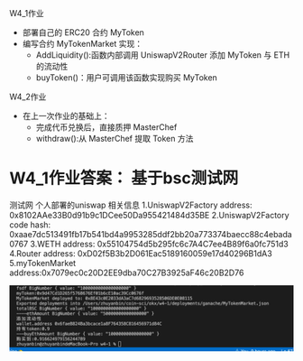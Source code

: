 W4_1作业
* 部署自己的 ERC20 合约 MyToken
* 编写合约 MyTokenMarket 实现：
   * AddLiquidity():函数内部调用 UniswapV2Router 添加 MyToken 与 ETH 的流动性
   * buyToken()：用户可调用该函数实现购买 MyToken

W4_2作业
* 在上一次作业的基础上：
   * 完成代币兑换后，直接质押 MasterChef
   * withdraw():从 MasterChef 提取 Token 方法


W4_1作业答案：
基于bsc测试网
================================================================
测试网 个人部署的uniswap 相关信息
1.UniswapV2Factory address:   0x8102AAe33B0d91b9c1DCee50Da955421484d35BE
2.UniswapV2Factory code hash:  0xaae7dc513491fb17b541bd4a9953285ddf2bb20a773374baecc88c4ebada0767
3.WETH address:  0x55104754d5b295fc6c7A4C7ee4B89f6a0fc751d3
4.Router address:  0xD02f5B3b2D061Eac5189160059e17d40296B1dA3
5.myTokenMarket address:0x7079ec0c20D2EE9dba70C27B3925aF46c20B2D76

<!-- bsc测试网添加流动性未成功，ganache本地开发成功，具体原因待查明 -->
![metamask](https://github.com/JSjump/w4/blob/master/imgs/1.png?raw=true)

<!-- 4-2作业未开发---周一搞 -->
